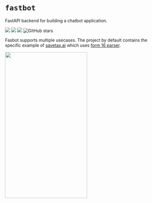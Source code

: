 # `fastbot`

FastAPI backend for building a chatbot application. 

[![](https://img.shields.io/static/v1?label=Licence&message=MIT&color=darkgreen)](https://github.com/INF800/fastbot)
[![](https://img.shields.io/static/v1?label=Release&message=alpha&color=yellow)](https://github.com/INF800/fastbot)
[![](https://img.shields.io/static/v1?label=Python&message=>=3.10&color=indigo)](https://github.com/INF800/fastbot) <img src="https://img.shields.io/github/stars/INF800/fastbot.svg?style=social&" alt="GitHub stars">


Fasbot supports multiple usecases. The project by default contains the specific example of [savetax.ai](https://savetax.ai) which uses [form 16 parser](https://github.com/INF800/form16-parser).

<img src="https://github.com/INF800/fastbot/assets/45640029/71f107a9-4af4-4acc-8838-d4b505eb70e7" width="270" height="480"/>
